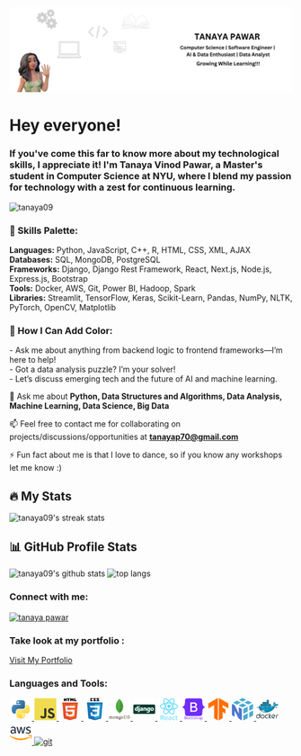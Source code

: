 <p align="center">
  <img src="https://github.com/tanaya09/tanaya09/blob/main/TANAYA PAWAR BANNER.png" alt="My Banner">
</p>

<h1>Hey everyone!</h1>
<h3>If you've come this far to know more about my technological skills, I appreciate it! I'm Tanaya Vinod Pawar, a Master's student in Computer Science at NYU, where I blend my passion for technology with a zest for continuous learning.
</h3>

<p>
  <img src="https://komarev.com/ghpvc/?username=tanaya09&label=Profile%20views&color=0e75b6&style=flat" alt="tanaya09" />
</p>



<h3>🎨 Skills Palette:</h3>
<div>
  <strong>Languages:</strong> Python, JavaScript, C++, R, HTML, CSS, XML, AJAX<br>
  <strong>Databases:</strong> SQL, MongoDB, PostgreSQL<br>
  <strong>Frameworks:</strong> Django, Django Rest Framework, React, Next.js, Node.js, Express.js, Bootstrap<br>
  <strong>Tools:</strong> Docker, AWS, Git, Power BI, Hadoop, Spark<br>
  <strong>Libraries:</strong> Streamlit, TensorFlow, Keras, Scikit-Learn, Pandas, NumPy, NLTK, PyTorch, OpenCV, Matplotlib
</div>


<h3> 🌈 How I Can Add Color:</h3>
<div>
- Ask me about anything from backend logic to frontend frameworks—I’m here to help!<br>
- Got a data analysis puzzle? I’m your solver!<br>
- Let’s discuss emerging tech and the future of AI and machine learning.<br>
</div>
<div>
  
  💬 Ask me about **Python, Data Structures and Algorithms, Data Analysis, Machine Learning, Data Science, Big Data**
  
  📫 Feel free to contact me for collaborating on projects/discussions/opportunities at **tanayap70@gmail.com**

  ⚡ Fun fact about me is that I love to dance, so if you know any workshops let me know :)
  
</div>

## 🔥 My Stats
<div >
  <img src="https://github-readme-streak-stats.herokuapp.com/?user=tanaya09&theme=radical" alt="tanaya09's streak stats" />
</div>

## 📊 GitHub Profile Stats
<div>
  <img src="https://github-readme-stats.vercel.app/api?username=tanaya09&show_icons=true&theme=radical" alt="tanaya09's github stats" />
  <img src="https://github-readme-stats.vercel.app/api/top-langs/?username=tanaya09&layout=compact&theme=radical" alt="top langs" />
</div>

<h3 align="left">Connect with me:</h3>
<p align="left">
  <a href="https://www.linkedin.com/in/tanayapawar/" target="blank">
    <img align="center" src="https://raw.githubusercontent.com/rahuldkjain/github-profile-readme-generator/master/src/images/icons/Social/linked-in-alt.svg" alt="tanaya pawar" height="30" width="40" />
  
  </a>
  </p>
<h3 align="left">  Take look at my portfolio : </h3>
<p align="left">
  <a href ="https://tanaya09.github.io" target="blank">Visit My Portfolio</a>


  
  
  

</p>

<h3 align="left">Languages and Tools:</h3>
<p align="left"> 
  <!-- Programming Languages -->
  <a href="https://www.python.org" target="_blank" rel="noreferrer"> 
    <img src="https://raw.githubusercontent.com/devicons/devicon/master/icons/python/python-original.svg" alt="python" width="40" height="40"/> 
  </a>
  <a href="https://developer.mozilla.org/en-US/docs/Web/JavaScript" target="_blank" rel="noreferrer"> 
    <img src="https://raw.githubusercontent.com/devicons/devicon/master/icons/javascript/javascript-original.svg" alt="javascript" width="40" height="40"/> 
  </a>
  <a href="https://www.w3.org/html/" target="_blank" rel="noreferrer"> 
    <img src="https://raw.githubusercontent.com/devicons/devicon/master/icons/html5/html5-original-wordmark.svg" alt="html5" width="40" height="40"/> 
  </a>
  <a href="https://www.w3schools.com/css/" target="_blank" rel="noreferrer"> 
    <img src="https://raw.githubusercontent.com/devicons/devicon/master/icons/css3/css3-original-wordmark.svg" alt="css3" width="40" height="40"/> 
  </a>
  <a href="https://www.mongodb.com/" target="_blank" rel="noreferrer"> 
    <img src="https://raw.githubusercontent.com/devicons/devicon/master/icons/mongodb/mongodb-original-wordmark.svg" alt="mongodb" width="40" height="40"/> 
  </a>
  <!-- Frameworks -->
  <a href="https://www.djangoproject.com" target="_blank" rel="noreferrer"> 
    <img src="https://raw.githubusercontent.com/devicons/devicon/master/icons/django/django-original.svg" alt="django" width="40" height="40"/> 
  </a>
  <a href="https://reactjs.org" target="_blank" rel="noreferrer"> 
    <img src="https://raw.githubusercontent.com/devicons/devicon/master/icons/react/react-original-wordmark.svg" alt="react" width="40" height="40"/> 
  </a>
  <a href="https://getbootstrap.com" target="_blank" rel="noreferrer"> 
    <img src="https://raw.githubusercontent.com/devicons/devicon/master/icons/bootstrap/bootstrap-plain-wordmark.svg" alt="bootstrap" width="40" height="40"/> 
  </a>
  <!-- Libraries -->
  <a href="https://www.tensorflow.org" target="_blank" rel="noreferrer"> 
    <img src="https://raw.githubusercontent.com/devicons/devicon/master/icons/tensorflow/tensorflow-original.svg" alt="tensorflow" width="40" height="40"/> 
  </a>
  <a href="https://numpy.org" target="_blank" rel="noreferrer"> 
    <img src="https://raw.githubusercontent.com/devicons/devicon/master/icons/numpy/numpy-original.svg" alt="numpy" width="40" height="40"/> 
  </a>
  <!-- APIs and Tools -->
  <a href="https://www.docker.com" target="_blank" rel="noreferrer"> 
    <img src="https://raw.githubusercontent.com/devicons/devicon/master/icons/docker/docker-original-wordmark.svg" alt="docker" width="40" height="40"/> 
  </a>
  <a href="https://aws.amazon.com" target="_blank" rel="noreferrer"> 
    <img src="https://raw.githubusercontent.com/devicons/devicon/master/icons/amazonwebservices/amazonwebservices-original-wordmark.svg" alt="aws" width="40" height="40"/> 
  </a>
  <a href="https://git-scm.com/" target="_blank" rel="noreferrer"> 
    <img src="https://www.vectorlogo.zone/logos/git-scm/git-scm-icon.svg" alt="git" width="40" height="40"/> 
  </a>
</p>


